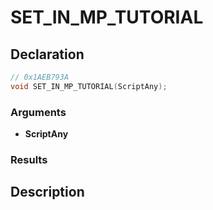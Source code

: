 # SET_IN_MP_TUTORIAL

## Declaration
```cpp
// 0x1AEB793A
void SET_IN_MP_TUTORIAL(ScriptAny);
```

### Arguments
- **ScriptAny**

### Results

## Description
